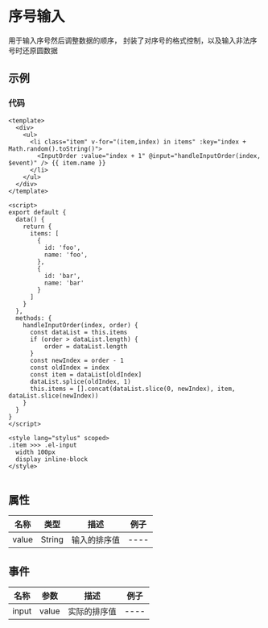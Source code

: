 # 序号输入  
用于输入序号然后调整数据的顺序， 封装了对序号的格式控制，以及输入非法序号时还原圆数据  

## 示例  
<Demo>
  <InputOrderDemo />
</Demo>

### 代码
``` vue
<template>
  <div>
    <ul>
      <li class="item" v-for="(item,index) in items" :key="index + Math.random().toString()">
        <InputOrder :value="index + 1" @input="handleInputOrder(index, $event)" /> {{ item.name }}
      </li>
    </ul>
  </div>
</template>

<script>
export default {
  data() {
    return {
      items: [
        {
          id: 'foo',
          name: 'foo',
        },
        {
          id: 'bar',
          name: 'bar'
        }
      ]
    }
  },
  methods: {
    handleInputOrder(index, order) {
      const dataList = this.items
      if (order > dataList.length) {
          order = dataList.length
      }
      const newIndex = order - 1
      const oldIndex = index
      const item = dataList[oldIndex]
      dataList.splice(oldIndex, 1)
      this.items = [].concat(dataList.slice(0, newIndex), item, dataList.slice(newIndex))
    }
  }
}
</script>

<style lang="stylus" scoped>
.item >>> .el-input
  width 100px
  display inline-block
</style>


```

## 属性  
| 名称 | 类型 | 描述 | 例子 |
| ---- | ---- | ---- | ---- |
| value | String | 输入的排序值 | ---- |
## 事件  
| 名称 | 参数 |描述| 例子 |  
| ---- | ---- | ---- | ---- |
| input | value | 实际的排序值 | ---- |

<Comment />